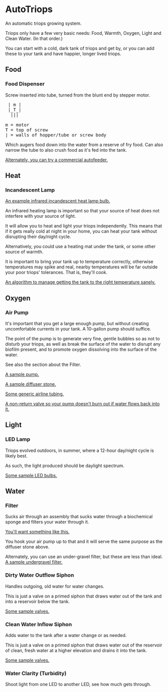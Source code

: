 # AutoTriops
An automatic triops growing system.

Triops only have a few very basic needs: Food, Warmth, Oxygen, Light and Clean Water.
(In that order.)

You can start with a cold, dark tank of triops and get by,
or you can add these to your tank and have happier, longer lived triops.

## Food

### Food Dispenser

Screw inserted into tube, turned from the blunt end by stepper motor.

<pre>
 | m |
 |_T_|
  |||

m = motor
T = top of screw
| = walls of hopper/tube or screw body
</pre>


Which augers food down into the water from a reserve of fry food.
Can also narrow the tube to also crush food as it's fed into the tank.

[Alternately, you can try a commercial autofeeder.](http://www.amazon.com/Everyday-Feeder-Programmable-Automatic-Dispenser/dp/B001F2117I/ref=sr_1_1?ie=UTF8&qid=1368847614&sr=8-1&keywords=Eheim+Feed+Air+Automatic+Feeder)

## Heat

### Incandescent Lamp

[An example infrared incandescent heat lamp bulb.](http://www.amazon.com/Zoo-Med-Nocturnal-Infrared-Incandescent/dp/B000255OU4/ref=sr_1_2?ie=UTF8&qid=1368723638&sr=8-2&keywords=heat+lamp+bulb)

An infrared heating lamp is important so that your source of heat does not interfere with your source of light.

It will allow you to heat and light your triops independently.
This means that if it gets really cold at night in your home,
you can heat your tank without disrupting their day/night cycle.

Alternatively, you could use a heating mat under the tank, or some other source of warmth.

It is important to bring your tank up to temperature correctly,
otherwise temperatures may spike and real,
nearby temperatures will be far outside your poor triops' tolerances.
That is, they'll cook.

[An algorithm to manage getting the tank to the right temperature sanely.](http://brettbeauregard.com/blog/2011/04/improving-the-beginners-pid-direction/)

## Oxygen

### Air Pump
It's important that you get a large enough pump, but without creating uncomfortable currents in your tank.
A 10-gallon pump should suffice.

The point of the pump is to
generate very fine, gentle bubbles so as not to disturb your triops,
as well as break the surface of the water to disrupt any biofilm present,
and to promote oxygen dissolving into the surface of the water.

See also the section about the Filter.

[A sample pump.](http://www.amazon.com/Tetra-77851-Whisper-Pump-10-Gallon/dp/B0009YJ4N6/ref=sr_1_2?s=pet-supplies&ie=UTF8&qid=1368729522&sr=1-2&keywords=aquarium+air+pump)

[A sample diffuser stone.](http://www.amazon.com/Como-Aquarium-Green-Diffuser-Bubble/dp/B005EVMAAI/ref=sr_1_23?s=pet-supplies&ie=UTF8&qid=1368729553&sr=1-23&keywords=aquarium+air+pump)

[Some generic airline tubing.](http://www.amazon.com/Standard-Airline-Tubing-Accessories-25-Feet/dp/B0002563MW/ref=sr_1_1?s=pet-supplies&ie=UTF8&qid=1368729553&sr=1-1&keywords=aquarium+air+pump)

[A non-return valve so your pump doesn't burn out if water flows back into it.](http://www.amazon.com/Como-Non-return-Plastic-Valves-Aquarium/dp/B006Z76US8/ref=sr_1_10?s=pet-supplies&ie=UTF8&qid=1368729553&sr=1-10&keywords=aquarium+air+pump)

## Light

### LED Lamp

Triops evolved outdoors, in summer, where a 12-hour day/night cycle is likely best.

As such, the light produced should be daylight spectrum.

[Some sample LED bulbs.](http://www.amazon.com/s/ref=sr_nr_p_72_0?rh=n%3A228013%2Cn%3A495266%2Cn%3A322525011%2Cn%3A2314207011%2Ck%3Adaylight%2Cp_n_condition-type%3A6358196011%2Cp_72%3A1248909011&keywords=daylight&ie=UTF8&qid=1368728959&rnid=1248907011)

## Water

### Filter

Sucks air through an assembly that sucks water through a biochemical sponge and filters your water through it.

[You'll want something like this.](http://www.amazon.com/Aquarium-Biochemical-Sponge-Filter-Fish/dp/B0056XVF82/ref=sr_1_1?s=pet-supplies&ie=UTF8&qid=1368842300&sr=1-1&keywords=Aquarium+Biochemical+Sponge+Filter)

You hook your air pump up to that and it will serve the same purpose as the diffuser stone above.

Alternately, you can use an under-gravel filter, but these are less than ideal.
[A sample undergravel filter.](http://www.amazon.com/Lees-Economy-Undergravel-Filer-Plate/dp/B0002APV7U/ref=sr_1_3?ie=UTF8&qid=1368735467&sr=8-3&keywords=undergravel+filter+10+gallon)

### Dirty Water Outflow Siphon

Handles outgoing, old water for water changes.

This is just a valve on a primed siphon that draws water out of the tank
and into a reservoir below the tank.

[Some sample valves.](http://www.amazon.com/s/ref=nb_sb_noss_1?url=search-alias%3Daps&field-keywords=dishwasher+water+inlet+valve)

### Clean Water Inflow Siphon

Adds water to the tank after a water change or as needed.

This is just a valve on a primed siphon that draws water out of the reservoir of clean, fresh water at a higher elevation
and drains it into the tank.

[Some sample valves.](http://www.amazon.com/s/ref=nb_sb_noss_1?url=search-alias%3Daps&field-keywords=dishwasher+water+inlet+valve)

### Water Clarity (Turbidity)

Shoot light from one LED to another LED, see how much gets through.

